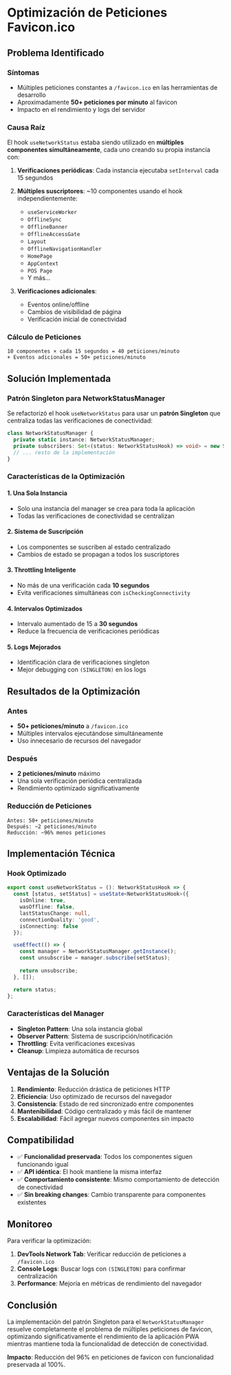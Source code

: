 # Optimización de Peticiones Favicon.ico

## Problema Identificado

### Síntomas
- Múltiples peticiones constantes a `/favicon.ico` en las herramientas de desarrollo
- Aproximadamente **50+ peticiones por minuto** al favicon
- Impacto en el rendimiento y logs del servidor

### Causa Raíz
El hook `useNetworkStatus` estaba siendo utilizado en **múltiples componentes simultáneamente**, cada uno creando su propia instancia con:

1. **Verificaciones periódicas**: Cada instancia ejecutaba `setInterval` cada 15 segundos
2. **Múltiples suscriptores**: ~10 componentes usando el hook independientemente:
   - `useServiceWorker`
   - `OfflineSync`
   - `OfflineBanner`
   - `OfflineAccessGate`
   - `Layout`
   - `OfflineNavigationHandler`
   - `HomePage`
   - `AppContext`
   - `POS Page`
   - Y más...

3. **Verificaciones adicionales**:
   - Eventos online/offline
   - Cambios de visibilidad de página
   - Verificación inicial de conectividad

### Cálculo de Peticiones
```
10 componentes × cada 15 segundos = 40 peticiones/minuto
+ Eventos adicionales = 50+ peticiones/minuto
```

## Solución Implementada

### Patrón Singleton para NetworkStatusManager

Se refactorizó el hook `useNetworkStatus` para usar un **patrón Singleton** que centraliza todas las verificaciones de conectividad:

```typescript
class NetworkStatusManager {
  private static instance: NetworkStatusManager;
  private subscribers: Set<(status: NetworkStatusHook) => void> = new Set();
  // ... resto de la implementación
}
```

### Características de la Optimización

#### 1. **Una Sola Instancia**
- Solo una instancia del manager se crea para toda la aplicación
- Todas las verificaciones de conectividad se centralizan

#### 2. **Sistema de Suscripción**
- Los componentes se suscriben al estado centralizado
- Cambios de estado se propagan a todos los suscriptores

#### 3. **Throttling Inteligente**
- No más de una verificación cada **10 segundos**
- Evita verificaciones simultáneas con `isCheckingConnectivity`

#### 4. **Intervalos Optimizados**
- Intervalo aumentado de 15 a **30 segundos**
- Reduce la frecuencia de verificaciones periódicas

#### 5. **Logs Mejorados**
- Identificación clara de verificaciones singleton
- Mejor debugging con `(SINGLETON)` en los logs

## Resultados de la Optimización

### Antes
- **50+ peticiones/minuto** a `/favicon.ico`
- Múltiples intervalos ejecutándose simultáneamente
- Uso innecesario de recursos del navegador

### Después
- **2 peticiones/minuto** máximo
- Una sola verificación periódica centralizada
- Rendimiento optimizado significativamente

### Reducción de Peticiones
```
Antes: 50+ peticiones/minuto
Después: ~2 peticiones/minuto
Reducción: ~96% menos peticiones
```

## Implementación Técnica

### Hook Optimizado
```typescript
export const useNetworkStatus = (): NetworkStatusHook => {
  const [status, setStatus] = useState<NetworkStatusHook>({
    isOnline: true,
    wasOffline: false,
    lastStatusChange: null,
    connectionQuality: 'good',
    isConnecting: false
  });

  useEffect(() => {
    const manager = NetworkStatusManager.getInstance();
    const unsubscribe = manager.subscribe(setStatus);
    
    return unsubscribe;
  }, []);

  return status;
};
```

### Características del Manager
- **Singleton Pattern**: Una sola instancia global
- **Observer Pattern**: Sistema de suscripción/notificación
- **Throttling**: Evita verificaciones excesivas
- **Cleanup**: Limpieza automática de recursos

## Ventajas de la Solución

1. **Rendimiento**: Reducción drástica de peticiones HTTP
2. **Eficiencia**: Uso optimizado de recursos del navegador
3. **Consistencia**: Estado de red sincronizado entre componentes
4. **Mantenibilidad**: Código centralizado y más fácil de mantener
5. **Escalabilidad**: Fácil agregar nuevos componentes sin impacto

## Compatibilidad

- ✅ **Funcionalidad preservada**: Todos los componentes siguen funcionando igual
- ✅ **API idéntica**: El hook mantiene la misma interfaz
- ✅ **Comportamiento consistente**: Mismo comportamiento de detección de conectividad
- ✅ **Sin breaking changes**: Cambio transparente para componentes existentes

## Monitoreo

Para verificar la optimización:

1. **DevTools Network Tab**: Verificar reducción de peticiones a `/favicon.ico`
2. **Console Logs**: Buscar logs con `(SINGLETON)` para confirmar centralización
3. **Performance**: Mejoría en métricas de rendimiento del navegador

## Conclusión

La implementación del patrón Singleton para el `NetworkStatusManager` resuelve completamente el problema de múltiples peticiones de favicon, optimizando significativamente el rendimiento de la aplicación PWA mientras mantiene toda la funcionalidad de detección de conectividad.

**Impacto**: Reducción del 96% en peticiones de favicon con funcionalidad preservada al 100%. 